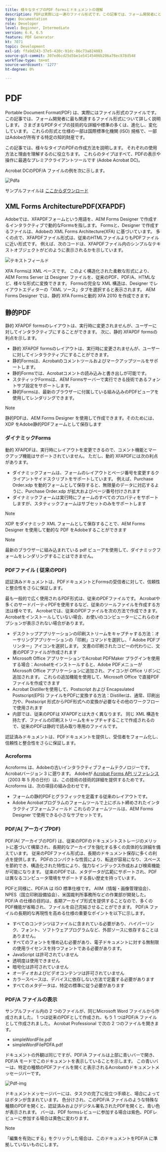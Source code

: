 ```yaml
---
title: 様々なタイプのPDF formsとドキュメントの理解
description: PDFは実際には一連のファイル形式です。この記事では、フォーム開発者にとって重要で関連性の高いPDFの種類について説明します。
type: Documentation
role: Developer
level: Beginner, Intermediate
version: 6.4, 6.5
feature: PDF Generator
kt: 7071
topic: Development
exl-id: ffa9d243-37e5-420c-91dc-86c73a824083
source-git-commit: 307ed6cd25d5be1e54145406b206a78ec878d548
workflow-type: tm+mt
source-wordcount: '1277'
ht-degree: 0%

---
```


# PDF

Portable Document Format(PDF) は、実際にはファイル形式のファイルです。この記事では、フォーム開発者に最も関連するファイル形式について詳しく説明します。 さまざまなPDFタイプの技術的な詳細や標準の多くは、進化し、変化しています。 これらの形式と仕様の一部は国際標準化機関 (ISO) 規格で、一部はAdobeが所有する特定の知的財産です。

この記事では、様々なタイプのPDFの作成方法を説明します。 それぞれの使用方法と理由を理解するのに役立ちます。 これらのタイプはすべて、PDFの表示や操作に最適なプレミアクライアントツールです (Adobe Acrobat DC)。

Acrobat DCのPDF/A ファイルの例を次に示します。

![Pdfa](assets/pdfa-file-in-acrobat.png)

サンプルファイルは [ここからダウンロード](assets/pdf-file-types.zip)

## XML Forms ArchitecturePDF(XFAPDF)

Adobeでは、XFAPDFフォームという用語を、AEM Forms Designer で作成するインタラクティブで動的なFormsを指します。 Formsと、Designer で作成するファイルは、Adobeの XML Forms Architecture(XFA) に基づいています。 多くの点で、XFAPDFファイル形式は、従来のHTMLファイルよりもPDFファイルに近い形式です。 例えば、次のコードは、XFAPDFファイル内のシンプルなテキストオブジェクトがどのように表示されるかを示しています。

![テキストフィールド](assets/text-field.JPG)

XFA Formsは XML ベースです。 このよく構造化された柔軟な形式により、AEM Forms Server は Designer ファイルを、従来のPDF、PDF/A、HTMLなど、様々な形式に変換できます。 Formsの完全な XML 構造は、Designer でレイアウトエディターの「XML ソース」タブを選択すると表示されます。 AEM Forms Designer では、静的 XFA Formsと動的 XFA 2010 を作成できます。

## 静的PDF

静的 XFAPDF formsのレイアウトは、実行時に変更されませんが、ユーザーに対してインタラクティブにすることができます。 次に、静的 XFAPDF formsの利点を示します。

* 静的 XFAPDF formsのレイアウトは、実行時に変更されませんが、ユーザーに対してインタラクティブにすることができます。
* 静的Formsは、Acrobatのコメントツールおよびマークアップツールをサポートします。
* 静的Formsでは、Acrobatコメントの読み込みと書き出しが可能です。
* スタティックFormsは、AEM Formsサーバーで実行できる技術であるフォントサブ設定をサポートします。
* 静的Formsは、最新のブラウザーに付属している組み込みのPDFビューアを使用してレンダリングできます。

>[!NOTE]
>
> 静的PDFは、AEM Forms Designer を使用して作成できます。そのためには、XDP をAdobe静的PDFフォームとして保存します



### ダイナミックForms

動的 XFAPDFは、実行時にレイアウトを変更できるので、コメント機能とマークアップ機能はサポートされていません。 ただし、動的 XFAPDFには次の利点があります。

* ダイナミックフォームは、フォームのレイアウトとページ番号を変更するクライアントサイドスクリプトをサポートしています。 例えば、Purchase Order.xdp を動的フォームとして保存すると、無限量のデータに対応するように、Purchase Order.xdp が拡大およびページ番号付けされます
* ダイナミックフォームは実行時にフォームのすべてのプロパティをサポートしますが、スタティックフォームはサブセットのみをサポートします

>[!NOTE]
>
> XDP をダイナミック XML フォームとして保存することで、AEM Forms Designer を使用して動的な PDF をAdobeすることができます

>[!NOTE]
>
> 最新のブラウザーに組み込まれている pdf ビューアを使用して、ダイナミックフォームをレンダリングすることはできません。

### PDFファイル ( 従来のPDF)

認証済みドキュメントは、PDFドキュメントとFormsの受信者に対して、信頼性と整合性をさらに保証します。

最も一般的で広く使用されるPDF形式は、従来のPDFファイルです。 Acrobatや多くのサードパーティPDFを使用するなど、従来のツールファイルを作成する方法は様々です。 Acrobatでは、従来のPDFファイルを次の方法で作成できます。 Acrobatをインストールしていない場合、お使いのコンピューターにこれらのオプションが表示されない場合があります。

* デスクトップアプリケーションの印刷ストリームをキャプチャする方法：オーサリングアプリケーションの「印刷」コマンドを選択し、「 Adobe PDFプリンター」アイコンを選択します。 文書の印刷されたコピーの代わりに、文書のPDFファイルが作成されます
* Microsoft Office アプリケーションでAcrobat PDFMaker プラグインを使用する場合：Acrobatをインストールすると、Adobe PDFメニューがMicrosoft Office アプリケーションに追加され、アイコンが Office リボンに追加されます。 これらの追加機能を使用して、Microsoft Office で直接PDFファイルを作成できます
* Acrobat Distillerを使用して、Postscript および Encapsulated Postscript(EPS) ファイルをPDFに変換する方法：Distillerは、通常、印刷出力や、Postscript 形式からPDF形式への変換が必要なその他のワークフローで使用されます
* 内部では、従来のPDFは XFAPDFとは大きく異なります。 同じ XML 構造を持たず、ファイルの印刷ストリームをキャプチャすることで作成されるので、従来のPDFは静的で読み取り専用のファイルです。

認証済みドキュメントは、PDFドキュメントを提供し、受信者をフォーム化し、信頼性と整合性をさらに保証します。

### Acroforms

Acroforms は、Adobeの古いインタラクティブフォームテクノロジーです。Acrobatバージョン 3 に遡ります。 Adobeが [Acrobat Forms API リファレンス](assets/FormsAPIReference.pdf)（2003 年 5 月の日付）は、この技術の技術的詳細を提供するためです。 Acroforms は、次の項目の組み合わせです。

* フォームの静的PDFとグラフィックを定義する従来のレイアウトです。
* Adobe Acrobatプログラムのフォームツールで上にボルト締めされたインタラクティブフォームフィールド これらのフォームツールは、AEM Forms Designer で使用できる小さなサブセットです。

### PDF/A( アーカイブPDF)

PDF/A( アーカイブのPDF) は、従来のPDFのドキュメントストレージのメリットに基づいて構築され、長期的なアーカイブを強化する多くの具体的な詳細を備えています。 従来のPDFファイル形式は、長期のドキュメント保存に多くの利点を提供します。 PDFのコンパクトな性質により、転送が容易になり、スペースを節約でき、構造化された特性により、強力なインデックス作成および検索機能が可能になります。 従来のPDFでは、メタデータが広範にサポートされ、PDFは異なるコンピュータ環境をサポートする長い歴史を持っています。

PDFと同様に、PDF/A は ISO 標準仕様です。 AIIM（情報・画像管理協会）、NPES（国立印刷設備協会）、米国裁判所事務所などの作業部が開発した。 PDF/A の仕様の目的は、長期アーカイブ形式を提供することなので、多くのPDF機能が省略され、ファイルを自己完結させることができます。 PDF/A ファイルの長期的な再現性を高める仕様の重要なポイントを以下に示します。

* すべてのコンテンツはファイルに含まれている必要があり、ハイパーリンク、フォント、ソフトウェアプログラムなど、外部ソースに依存することはありません。
* すべてのフォントを埋め込む必要があり、電子ドキュメントに対する無制限の使用ライセンスを持つフォントである必要があります。
* JavaScript は許可されていません
* 透明度は使用できません
* 暗号化は許可されていません
* オーディオおよびビデオコンテンツは許可されていません
* カラースペースは、デバイスに依存しない方法で定義する必要があります
* すべてのメタデータは、特定の標準に従う必要があります

### PDF/A ファイルの表示

サンプルファイル内の 2 つのファイルが、同じMicrosoft Word ファイルから作成されました。 1 つは従来のPDFとして作成され、もう 1 つはPDF/A ファイルとして作成されました。 Acrobat Professional で次の 2 つのファイルを開きます。

* simpleWordFile.pdf
* simpleWordFilePDFA.pdf

ドキュメントの外観は同じですが、PDF/A ファイルは上部に青いバーで開き、PDF/A モードでこのドキュメントを表示していることを示します。 この青いバーは、特定の種類のPDFファイルを開くと表示されるAcrobatのドキュメントメッセージバーです。

![Pdf-img](assets/pdfa-message.png)

ドキュメントメッセージバーには、タスクの完了に役立つ手順と、場合によってはボタンが含まれています。 色分けされ、このPDF/A ファイルのような特殊な種類のPDFを開くと、認証済みおよびデジタル署名されたPDFを開くと、青い色が表示されます。 バーは、PDF formsレビューに参加する場合は紫色、PDFレビューに参加する場合は黄色に変わります。

>[!NOTE]
>
> 「編集を有効にする」をクリックした場合は、このドキュメントをPDF/A に準拠していないものにします。
